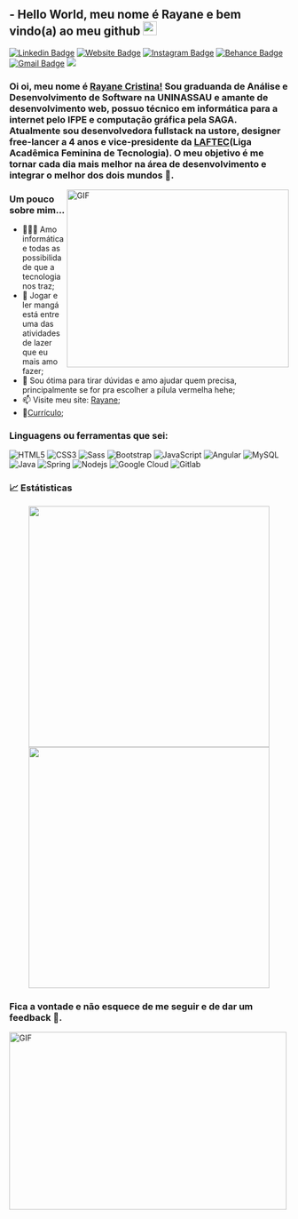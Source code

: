 ## - Hello World, meu nome é Rayane e bem vindo(a) ao meu github <img src="https://media.giphy.com/media/hvRJCLFzcasrR4ia7z/giphy.gif" width="25px">

[![Linkedin Badge](https://img.shields.io/badge/-Rayane-blue?style=flat&logo=Linkedin&logoColor=white&link=https://www.linkedin.com/in/rayane-cristina-19b2b0140/)](https://www.linkedin.com/in/rayane-cristina-19b2b0140/)
[![Website Badge](https://img.shields.io/badge/-RayaneCristina.netlify-47CCCC?style=flat&logo=Google-Chrome&logoColor=white&link=https://rayanecristina.netlify.app/)](https://rayanecristina.netlify.app/)
[![Instagram Badge](https://img.shields.io/badge/-@ray_cp20-purple?style=flat&logo=instagram&logoColor=white&link=https://www.instagram.com/ray_cp20/)](https://www.instagram.com/ray_cp20/)
[![Behance Badge](https://img.shields.io/badge/-@rayanecristina2-blue?style=flat&logo=behance&logoColor=white&link=https://www.behance.net/rayanecristina2/)](https://www.behance.net/rayanecristina2)
[![Gmail Badge](https://img.shields.io/badge/-rayanecristina.19-c14438?style=flat&logo=Gmail&logoColor=white&link=mailto:rayanecristina.19@gmail.com)](mailto:rayanecristina.19@gmail.com)
![](https://visitor-badge.glitch.me/badge?page_id=raydevcp20.raydevcp20)

### Oi oi, meu nome é [Rayane Cristina!](https://rayanecristina.netlify.app/) Sou graduanda de Análise e Desenvolvimento de Software na UNINASSAU e amante de desenvolvimento web, possuo técnico em informática para a internet pelo IFPE e computação gráfica pela SAGA. Atualmente sou desenvolvedora fullstack na ustore, designer free-lancer a 4 anos e vice-presidente da [LAFTEC](https://www.instagram.com/laftecuninassau/)(Liga Acadêmica Feminina de Tecnologia). O meu objetivo é me tornar cada dia mais melhor na área de desenvolvimento e integrar o melhor dos dois mundos 🚀.

  <img align="right" alt="GIF" src="https://media.giphy.com/media/U7bl3Rw7ya7isgzVt3/giphy.gif?raw=true" width="400" height="320" />
  
### **Um pouco sobre mim...**

- 👨🏽‍💻 Amo informática e todas as possibilidade que a tecnologia nos traz;
- 👾 Jogar e ler mangá está entre uma das atividades de lazer que eu mais amo fazer;
- 💬 Sou ótima para tirar dúvidas e amo ajudar quem precisa, principalmente se for pra escolher a pílula vermelha hehe;
- 📫 Visite meu site: [Rayane](https://rayanecristina.netlify.app/);
- 📝[Currículo](https://rayanecristina.netlify.app/cv.html);

### **Linguagens ou ferramentas que sei:**  

![HTML5](https://img.shields.io/badge/HTML-239120?style=for-the-badge&logo=html5&logoColor=white)
![CSS3](https://img.shields.io/badge/CSS3-1572B6?style=for-the-badge&logo=css3&logoColor=white)
![Sass](https://img.shields.io/badge/Sass-CC6699?style=for-the-badge&logo=sass&logoColor=white)
![Bootstrap](https://img.shields.io/badge/Bootstrap-563D7C?style=for-the-badge&logo=bootstrap&logoColor=white)
![JavaScript](https://img.shields.io/badge/JavaScript-F7DF1E?style=for-the-badge&logo=javascript&logoColor=black)
![Angular](https://img.shields.io/badge/Angular-DD0031?style=for-the-badge&logo=angular&logoColor=white)
![MySQL](https://img.shields.io/badge/MySQL-00000F?style=for-the-badge&logo=mysql&logoColor=white)
![Java](https://img.shields.io/badge/Java-ED8B00?style=for-the-badge&logo=java&logoColor=white)
![Spring](https://img.shields.io/badge/Spring-6DB33F?style=for-the-badge&logo=spring&logoColor=white)
![Nodejs](https://img.shields.io/badge/Node.js-43853D?style=for-the-badge&logo=node.js&logoColor=white)
![Google Cloud](https://img.shields.io/badge/Google_Cloud-4285F4?style=for-the-badge&logo=google-cloud&logoColor=white)
![Gitlab](https://img.shields.io/badge/GitLab-330F63?style=for-the-badge&logo=gitlab&logoColor=white)

### **📈 Estátisticas**

<p align="center"> 
  <img width="434px" src="https://github-readme-stats.vercel.app/api?username=raydevcp20&theme=gotham&show_icons=true" />
  <img width="434px" src="https://github-readme-stats.vercel.app/api/top-langs/?username=raydevcp20&hide=html&layout=compact&theme=gotham" />
</p>


### Fica a vontade e não esquece de me seguir e de dar um feedback 🦄. 

 <img align="center" alt="GIF" src="https://media.giphy.com/media/13HgwGsXF0aiGY/giphy.gif?raw=true" width="500" height="320" />
